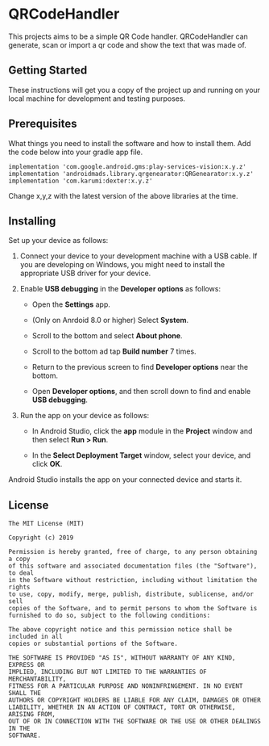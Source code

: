 # QRCodeHandler

This projects aims to be a simple QR Code handler. QRCodeHandler can generate, scan or import a qr code and show the text that was made of. 

## Getting Started

These instructions will get you a copy of the project up and running on your local machine for development and testing purposes.

## Prerequisites

What things you need to install the software and how to install them. Add the code below into your gradle app file.

```
implementation 'com.google.android.gms:play-services-vision:x.y.z'
implementation 'androidmads.library.qrgenearator:QRGenearator:x.y.z'
implementation 'com.karumi:dexter:x.y.z'

```
Change x,y,z with the latest version of the above libraries at the time.

## Installing

Set up your device as follows:

1. Connect your device to your development machine with a USB cable. If you are developing on Windows, you might need to install the appropriate USB driver for your device.

2. Enable **USB debugging** in the **Developer options** as follows:
     
   * Open the **Settings** app.
   
   * (Only on Anrdoid 8.0 or higher) Select **System**.
   
   * Scroll to the bottom and select **About phone**.
   
   * Scroll to the bottom ad tap **Build number** 7 times.
   
   * Return to the previous screen to find **Developer options** near the bottom.
      
   * Open **Developer options**, and then scroll down to find and enable **USB debugging**.
   
 3. Run the app on your device as follows:
    
    * In Android Studio, click the **app** module in the **Project** window and then select **Run > Run**.
    
    * In the **Select Deployment Target** window, select your device, and click **OK**.
    
 Android Studio installs the app on your connected device and starts it.



## License
```
The MIT License (MIT)

Copyright (c) 2019 

Permission is hereby granted, free of charge, to any person obtaining a copy
of this software and associated documentation files (the "Software"), to deal
in the Software without restriction, including without limitation the rights
to use, copy, modify, merge, publish, distribute, sublicense, and/or sell
copies of the Software, and to permit persons to whom the Software is
furnished to do so, subject to the following conditions:

The above copyright notice and this permission notice shall be included in all
copies or substantial portions of the Software.

THE SOFTWARE IS PROVIDED "AS IS", WITHOUT WARRANTY OF ANY KIND, EXPRESS OR
IMPLIED, INCLUDING BUT NOT LIMITED TO THE WARRANTIES OF MERCHANTABILITY,
FITNESS FOR A PARTICULAR PURPOSE AND NONINFRINGEMENT. IN NO EVENT SHALL THE
AUTHORS OR COPYRIGHT HOLDERS BE LIABLE FOR ANY CLAIM, DAMAGES OR OTHER
LIABILITY, WHETHER IN AN ACTION OF CONTRACT, TORT OR OTHERWISE, ARISING FROM,
OUT OF OR IN CONNECTION WITH THE SOFTWARE OR THE USE OR OTHER DEALINGS IN THE
SOFTWARE.
```
